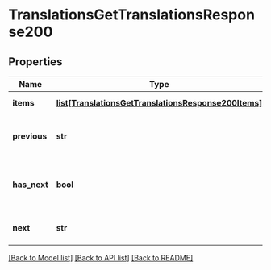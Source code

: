 # TranslationsGetTranslationsResponse200

## Properties
Name | Type | Description | Notes
------------ | ------------- | ------------- | -------------
**items** | [**list[TranslationsGetTranslationsResponse200Items]**](TranslationsGetTranslationsResponse200Items.md) | List of items | [optional] 
**previous** | **str** | URI to retrieve previous batch | [optional] 
**has_next** | **bool** | Whether there are more entries to retrieve | [optional] 
**next** | **str** | URI to retrieve next batch | [optional] 

[[Back to Model list]](../README.md#documentation-for-models) [[Back to API list]](../README.md#documentation-for-api-endpoints) [[Back to README]](../README.md)


